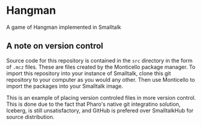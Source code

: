 # Hangman
A game of Hangman implemented in Smalltalk
## A note on version control
Source code for this repository is contained in the `src` directory in the form of `.mcz` files.
These are files created by the Monticello package manager. To import this repository into your 
instance of Smalltalk, clone this git repository to your computer as you would any other. Then 
use Monticello to import the packages into your Smalltalk image.

This is an example of placing version controled files in more version control. This is done due 
to the fact that Pharo's native git integratino solution, Iceberg, is still unsatisfactory, and
GitHub is prefered over SmalltalkHub for source distribution.
